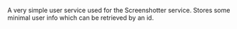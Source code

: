 A very simple user service used for the Screenshotter service.
Stores some minimal user info which can be retrieved by an id.
